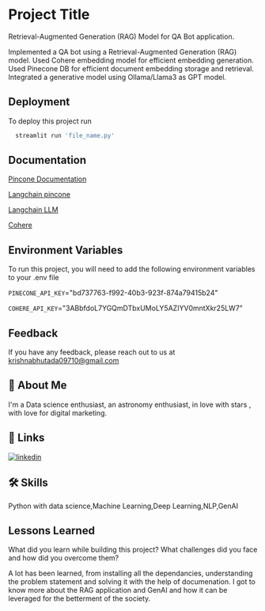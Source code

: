 
# Project Title

Retrieval-Augmented Generation (RAG) Model for QA Bot application.

Implemented a QA bot using a Retrieval-Augmented Generation (RAG) model.
Used Cohere embedding model for efficient embedding generation.
Used Pinecone DB for efficient document embedding storage and retrieval.
Integrated a generative model using Ollama/Llama3 as GPT model.

## Deployment

To deploy this project run

```bash
  streamlit run 'file_name.py'
```


## Documentation

[Pincone Documentation](https://docs.pinecone.io/guides/get-started/build-a-rag-chatbot)

[Langchain pincone](https://python.langchain.com/docs/integrations/vectorstores/pinecone/)

[Langchain LLM](https://python.langchain.com/v0.1/docs/modules/model_io/llms/)

[Cohere](https://docs.cohere.com/docs/the-cohere-platform)

## Environment Variables

To run this project, you will need to add the following environment variables to your .env file

`PINECONE_API_KEY`="bd737763-f992-40b3-923f-874a79415b24"

`COHERE_API_KEY`="3ABbfdoL7YGQmDTbxUMoLY5AZIYV0mntXkr25LW7"






## Feedback

If you have any feedback, please reach out to us at krishnabhutada09710@gmail.com

## 🚀 About Me
I'm a Data science enthusiast, an astronomy enthusiast, in love with stars , with love for digital marketing.


## 🔗 Links

[![linkedin](https://img.shields.io/badge/linkedin-0A66C2?style=for-the-badge&logo=linkedin&logoColor=white)](https://www.linkedin.com/in/kbhutada07/)


## 🛠 Skills
Python with data science,Machine Learning,Deep Learning,NLP,GenAI

## Lessons Learned

What did you learn while building this project? What challenges did you face and how did you overcome them?

A lot has been learned, from installing all the dependancies, understanding the problem statement and solving it with the help of documenation. I got to know more about the RAG application and GenAI and how it can be leveraged for the betterment of the society. 

